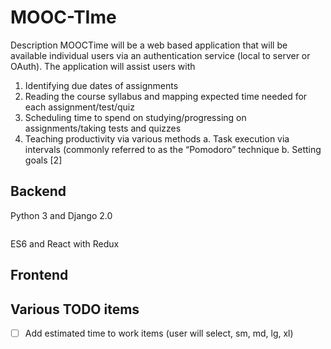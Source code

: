 # MOOC-TIme

Description
MOOCTime will be a web based application that will be available individual users via an authentication service (local to server or OAuth). 
The application will assist users with
1.	Identifying due dates of assignments
2.	Reading the course syllabus and mapping expected time needed for each assignment/test/quiz
3.	Scheduling time to spend on studying/progressing on assignments/taking tests and quizzes
4.	Teaching productivity via various methods
a.	Task execution via intervals (commonly referred to as the “Pomodoro” technique
b.	Setting goals [2]

## Backend
Python 3 and Django 2.0
```

```

ES6 and React with Redux
## Frontend


## Various TODO items
- [ ] Add estimated time to work items (user will select, sm, md, lg, xl)
